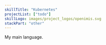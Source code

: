 ```yaml
---
skillTitle: "Kubernetes"
projectList: ["todo"]
skillLogo: images/project_logos/openimis.svg
stackPart: "other"
---
```


My main language.
